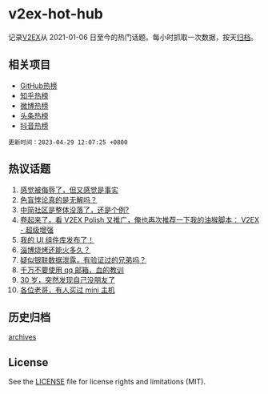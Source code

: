 # v2ex-hot-hub

 记录[V2EX](https://www.v2ex.com/)从 2021-01-06 日至今的热门话题。每小时抓取一次数据，按天[归档](archives)。
 
 ## 相关项目

- [GitHub热榜](https://github.com/lonnyzhang423/github-hot-hub)
- [知乎热榜](https://github.com/lonnyzhang423/zhihu-hot-hub)
- [微博热榜](https://github.com/lonnyzhang423/weibo-hot-hub)
- [头条热榜](https://github.com/lonnyzhang423/toutiao-hot-hub)
- [抖音热榜](https://github.com/lonnyzhang423/douyin-hot-hub)


 `更新时间：2023-04-29 12:07:25 +0800`

## 热议话题

1. [感觉被侮辱了，但又感觉是事实](https://www.v2ex.com/t/936199)
1. [色盲悖论真的是无解吗？](https://www.v2ex.com/t/936217)
1. [中简社区是整体没落了，还是个例?](https://www.v2ex.com/t/936268)
1. [卷起来了，看 V2EX Polish 又推广，俺也再次推荐一下我的油猴脚本： V2EX - 超级增强](https://www.v2ex.com/t/936203)
1. [我的 UI 组件库发布了！](https://www.v2ex.com/t/936264)
1. [淄博烧烤还能火多久？](https://www.v2ex.com/t/936261)
1. [疑似银联数据泄露，有验证过的兄弟吗？](https://www.v2ex.com/t/936190)
1. [千万不要使用 qq 邮箱，血的教训](https://www.v2ex.com/t/936208)
1. [30 岁，突然发现自己没朋友了](https://www.v2ex.com/t/936274)
1. [各位老哥，有人买过 mini 主机](https://www.v2ex.com/t/936316)

## 历史归档

[archives](archives)

## License

See the [LICENSE](LICENSE) file for license rights and limitations (MIT).

